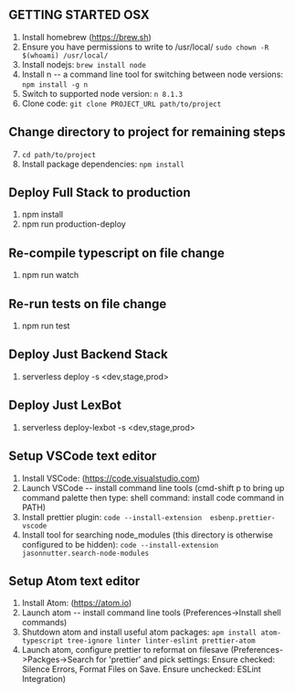 GETTING STARTED OSX
-------------------
1. Install homebrew (https://brew.sh)
2. Ensure you have permissions to write to /usr/local/ `sudo chown -R $(whoami) /usr/local/`
3. Install nodejs: `brew install node`
4. Install n -- a command line tool for switching between node versions: `npm install -g n`
5. Switch to supported node version: `n 8.1.3`
6. Clone code: `git clone PROJECT_URL path/to/project`

Change directory to project for remaining steps
-----------------------------------------------
7. `cd path/to/project`
8. Install package dependencies: `npm install`

Deploy Full Stack to production
-------------------------------
1. npm install
2. npm run production-deploy

Re-compile typescript on file change
------------------------------------
1. npm run watch

Re-run tests on file change
---------------------------
1. npm run test

Deploy Just Backend Stack
-------------------------
1. serverless deploy -s <dev,stage,prod>

Deploy Just LexBot
------------------
1. serverless deploy-lexbot -s <dev,stage,prod>

Setup VSCode text editor
------------------------
1. Install VSCode: (https://code.visualstudio.com)
2. Launch VSCode -- install command line tools (cmd-shift p to bring up command palette then type: shell command: install code command in PATH)
3. Install prettier plugin: `code --install-extension  esbenp.prettier-vscode`
4. Install tool for searching node_modules (this directory is otherwise configured to be hidden): `code --install-extension jasonnutter.search-node-modules`

Setup Atom text editor
----------------------
1. Install Atom: (https://atom.io)
2. Launch atom -- install command line tools (Preferences->Install shell commands)
3. Shutdown atom and install useful atom packages: `apm install atom-typescript tree-ignore linter linter-eslint prettier-atom`
4. Launch atom, configure prettier to reformat on filesave (Preferences->Packges->Search for 'prettier' and pick settings: Ensure checked: Silence Errors, Format Files on Save.  Ensure unchecked: ESLint Integration)
